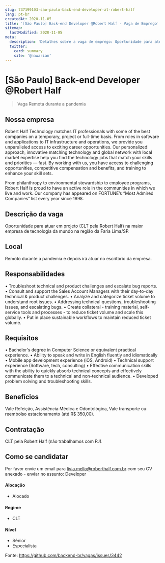 ```yaml
---
slug: 737199103-sao-paulo-back-end-developer-at-robert-half
lang: pt-br
createdAt: 2020-11-05
title: '[São Paulo] Back-end Developer @Robert Half - Vaga de Emprego'
sitemap:
  lastModified: 2020-11-05
meta:
  description: 'Detalhes sobre a vaga de emprego: Oportunidade para atuar em projeto (CLT pela Robert Half) na maior empresa de tecnologia da mundo na região da Faria Lima/SP.'
  twitter:
    card: summary
    site: '@nawarian'
---
```


# [São Paulo] Back-end Developer @Robert Half

> Vaga Remota durante a pandemia

## Nossa empresa

Robert Half Technology matches IT professionals with some of the best companies on a temporary, project or full-time basis. From roles in software and applications to IT infrastructure and operations, we provide you unparalleled access to exciting career opportunities. Our personalized approach, innovative matching technology and global network with local market expertise help you find the technology jobs that match your skills and priorities — fast. By working with us, you have access to challenging opportunities, competitive compensation and benefits, and training to enhance your skill sets.

From philanthropy to environmental stewardship to employee programs, Robert Half is proud to have an active role in the communities in which we live and work. Our company has appeared on FORTUNE’s “Most Admired Companies” list every year since 1998.

## Descrição da vaga

Oportunidade para atuar em projeto (CLT pela Robert Half) na maior empresa de tecnologia da mundo na região da Faria Lima/SP.

## Local

Remoto durante a pandemia e depois irá atuar no escritório da empresa.

## Responsabilidades

•	Troubleshoot technical and product challenges and escalate bug reports. 
•	Consult and support the Sales Account Managers with their day-to-day technical & product challenges. 
•	Analyze and categorize ticket volume to understand root issues.
•	Addressing technical questions, troubleshooting issues, and escalating bugs. 
•	Create collateral - training material, self-service tools and processes - to reduce ticket volume and scale this globally.
•	Put in place sustainable workflows to maintain reduced ticket volume.

## Requisitos

•	Bachelor's degree in Computer Science or equivalent practical experience. 
•	Ability to speak and write in English fluently and idiomatically
•	Mobile app development experience (iOS, Android) 
•	Technical support experience (Software, tech, consulting) 
•	Effective communication skills with the ability to quickly absorb technical concepts and effectively communicate them to a technical and non-technical audience. 
•	Developed problem solving and troubleshooting skills.

## Benefícios

Vale Refeição, Assistência Médica e Odontológica, Vale transporte ou reembolso estacionamento (até R$ 350,00).

## Contratação

CLT pela Robert Half (não trabalhamos com PJ).

## Como se candidatar

Por favor envie um email para livia.mello@roberthalf.com.br com seu CV anexado - enviar no assunto: Developer

#### Alocação
- Alocado

#### Regime
- CLT

#### Nível
- Sênior
- Especialista




Fonte: https://github.com/backend-br/vagas/issues/3442